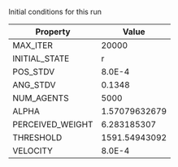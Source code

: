 Initial conditions for this run

| Property     | Value     |
|--------------|-----------|
|MAX_ITER|20000|
|INITIAL_STATE|r|
|POS_STDV|8.0E-4|
|ANG_STDV|0.1348|
|NUM_AGENTS|5000|
|ALPHA| 1.57079632679|
|PERCEIVED_WEIGHT|6.283185307|
|THRESHOLD|1591.54943092|
|VELOCITY|8.0E-4|